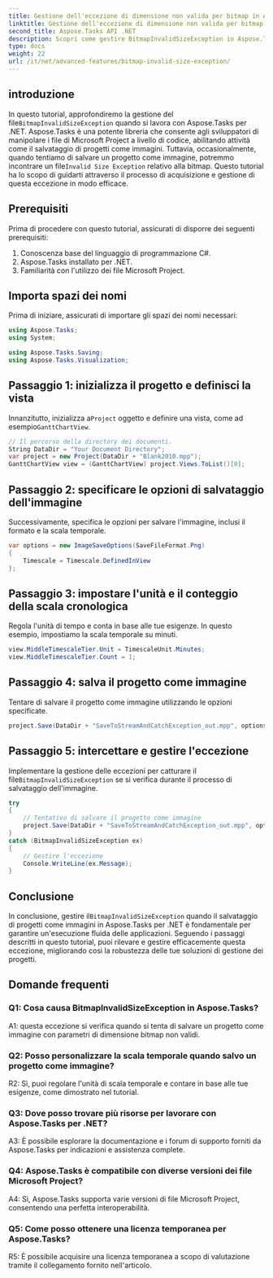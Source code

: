 ```yaml
---
title: Gestione dell'eccezione di dimensione non valida per bitmap in Aspose.Tasks
linktitle: Gestione dell'eccezione di dimensione non valida per bitmap in Aspose.Tasks
second_title: Aspose.Tasks API .NET
description: Scopri come gestire BitmapInvalidSizeException in Aspose.Tasks per .NET durante il salvataggio di progetti come immagini. Tutorial completo con guida passo passo.
type: docs
weight: 22
url: /it/net/advanced-features/bitmap-invalid-size-exception/
---
```

## introduzione

In questo tutorial, approfondiremo la gestione del file`BitmapInvalidSizeException` quando si lavora con Aspose.Tasks per .NET. Aspose.Tasks è una potente libreria che consente agli sviluppatori di manipolare i file di Microsoft Project a livello di codice, abilitando attività come il salvataggio di progetti come immagini. Tuttavia, occasionalmente, quando tentiamo di salvare un progetto come immagine, potremmo incontrare un file`Invalid Size Exception` relativo alla bitmap. Questo tutorial ha lo scopo di guidarti attraverso il processo di acquisizione e gestione di questa eccezione in modo efficace.

## Prerequisiti

Prima di procedere con questo tutorial, assicurati di disporre dei seguenti prerequisiti:
1. Conoscenza base del linguaggio di programmazione C#.
2. Aspose.Tasks installato per .NET.
3. Familiarità con l'utilizzo dei file Microsoft Project.

## Importa spazi dei nomi

Prima di iniziare, assicurati di importare gli spazi dei nomi necessari:
```csharp
using Aspose.Tasks;
using System;

using Aspose.Tasks.Saving;
using Aspose.Tasks.Visualization;

```

## Passaggio 1: inizializza il progetto e definisci la vista

 Innanzitutto, inizializza a`Project` oggetto e definire una vista, come ad esempio`GanttChartView`.

```csharp
// Il percorso della directory dei documenti.
String DataDir = "Your Document Directory";
var project = new Project(DataDir + "Blank2010.mpp");
GanttChartView view = (GanttChartView) project.Views.ToList()[0];
```

## Passaggio 2: specificare le opzioni di salvataggio dell'immagine

Successivamente, specifica le opzioni per salvare l'immagine, inclusi il formato e la scala temporale.

```csharp
var options = new ImageSaveOptions(SaveFileFormat.Png)
{
    Timescale = Timescale.DefinedInView
};
```

## Passaggio 3: impostare l'unità e il conteggio della scala cronologica

Regola l'unità di tempo e conta in base alle tue esigenze. In questo esempio, impostiamo la scala temporale su minuti.

```csharp
view.MiddleTimescaleTier.Unit = TimescaleUnit.Minutes;
view.MiddleTimescaleTier.Count = 1;
```

## Passaggio 4: salva il progetto come immagine

Tentare di salvare il progetto come immagine utilizzando le opzioni specificate.

```csharp
project.Save(DataDir + "SaveToStreamAndCatchException_out.mpp", options);
```

## Passaggio 5: intercettare e gestire l'eccezione

 Implementare la gestione delle eccezioni per catturare il file`BitmapInvalidSizeException` se si verifica durante il processo di salvataggio dell'immagine.

```csharp
try
{
    // Tentativo di salvare il progetto come immagine
    project.Save(DataDir + "SaveToStreamAndCatchException_out.mpp", options);
}
catch (BitmapInvalidSizeException ex)
{
    // Gestire l'eccezione
    Console.WriteLine(ex.Message);
}
```

## Conclusione

 In conclusione, gestire il`BitmapInvalidSizeException` quando il salvataggio di progetti come immagini in Aspose.Tasks per .NET è fondamentale per garantire un'esecuzione fluida delle applicazioni. Seguendo i passaggi descritti in questo tutorial, puoi rilevare e gestire efficacemente questa eccezione, migliorando così la robustezza delle tue soluzioni di gestione dei progetti.

## Domande frequenti

### Q1: Cosa causa BitmapInvalidSizeException in Aspose.Tasks?

A1: questa eccezione si verifica quando si tenta di salvare un progetto come immagine con parametri di dimensione bitmap non validi.

### Q2: Posso personalizzare la scala temporale quando salvo un progetto come immagine?

R2: Sì, puoi regolare l'unità di scala temporale e contare in base alle tue esigenze, come dimostrato nel tutorial.

### Q3: Dove posso trovare più risorse per lavorare con Aspose.Tasks per .NET?

A3: È possibile esplorare la documentazione e i forum di supporto forniti da Aspose.Tasks per indicazioni e assistenza complete.

### Q4: Aspose.Tasks è compatibile con diverse versioni dei file Microsoft Project?

A4: Sì, Aspose.Tasks supporta varie versioni di file Microsoft Project, consentendo una perfetta interoperabilità.

### Q5: Come posso ottenere una licenza temporanea per Aspose.Tasks?

R5: È possibile acquisire una licenza temporanea a scopo di valutazione tramite il collegamento fornito nell'articolo.